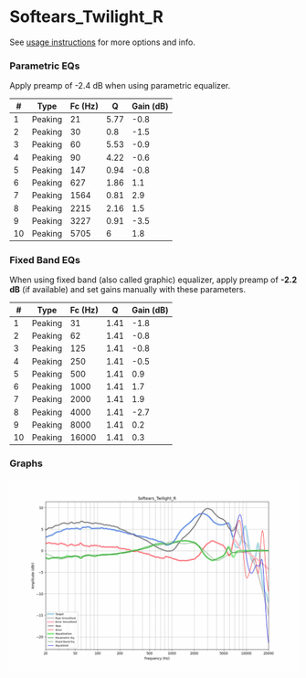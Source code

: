 # Softears_Twilight_R
See [usage instructions](https://github.com/jaakkopasanen/AutoEq#usage) for more options and info.

### Parametric EQs
Apply preamp of -2.4 dB when using parametric equalizer.

|   # | Type    |   Fc (Hz) |    Q |   Gain (dB) |
|-----|---------|-----------|------|-------------|
|   1 | Peaking |        21 | 5.77 |        -0.8 |
|   2 | Peaking |        30 | 0.8  |        -1.5 |
|   3 | Peaking |        60 | 5.53 |        -0.9 |
|   4 | Peaking |        90 | 4.22 |        -0.6 |
|   5 | Peaking |       147 | 0.94 |        -0.8 |
|   6 | Peaking |       627 | 1.86 |         1.1 |
|   7 | Peaking |      1564 | 0.81 |         2.9 |
|   8 | Peaking |      2215 | 2.16 |         1.5 |
|   9 | Peaking |      3227 | 0.91 |        -3.5 |
|  10 | Peaking |      5705 | 6    |         1.8 |

### Fixed Band EQs
When using fixed band (also called graphic) equalizer, apply preamp of **-2.2 dB** (if available) and set gains manually with these parameters.

|   # | Type    |   Fc (Hz) |    Q |   Gain (dB) |
|-----|---------|-----------|------|-------------|
|   1 | Peaking |        31 | 1.41 |        -1.8 |
|   2 | Peaking |        62 | 1.41 |        -0.8 |
|   3 | Peaking |       125 | 1.41 |        -0.8 |
|   4 | Peaking |       250 | 1.41 |        -0.5 |
|   5 | Peaking |       500 | 1.41 |         0.9 |
|   6 | Peaking |      1000 | 1.41 |         1.7 |
|   7 | Peaking |      2000 | 1.41 |         1.9 |
|   8 | Peaking |      4000 | 1.41 |        -2.7 |
|   9 | Peaking |      8000 | 1.41 |         0.2 |
|  10 | Peaking |     16000 | 1.41 |         0.3 |

### Graphs
![](./Softears_Twilight_R.png)
